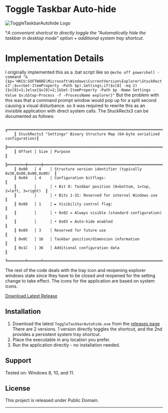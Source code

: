 # Toggle Taskbar Auto-hide

![ToggleTaskbarAutohide Logo](demo.gif)

**A convenient shortcut to directly toggle the "Automatically hide the taskbar in desktop mode" option + additional system tray shortcut.*

# Implementation Details
I originally implemented this as a .bat script like so
``@echo off
powershell -command "&{$p='HKCU:SOFTWARE\Microsoft\Windows\CurrentVersion\Explorer\StuckRects3';$v=(Get-ItemProperty -Path $p).Settings;if($v[8] -eq 2){$v[8]=3;}else{$v[8]=2;}&Set-ItemProperty -Path $p -Name Settings -Value $v;&Stop-Process -f -ProcessName explorer}"``
But the problem with this was that a command prompt window would pop up for a split second causing a visual disturbance. so it was required to rewrite this as an invisible application with direct system calls. The StuckRects3 can be documented as follows:
```
    ╔═══════════════════════════════════════════════════════════════════════════════╗
    ║ StuckRects3 "Settings" Binary Structure Map (64-byte serialized configuration)║
    ╠═══════════════════════════════════════════════════════════════════════════════╣
    ║ Offset │ Size │ Purpose                                                       ║
    ╠════════╪══════╪═══════════════════════════════════════════════════════════════╣
    ║ 0x00   │ 4    │ Structure version identifier (typically 0x30,0x00,0x00,0x00)  ║
    ║ 0x04   │ 4    │ Configuration bitflags:                                       ║
    ║        │      │ • Bit 0: Taskbar position (0=bottom, 1=top, 2=left, 3=right)  ║
    ║        │      │ • Bits 1-31: Reserved for internal Windows use                ║
    ║ 0x08   │ 1    │ ► Visibility control flag:                                    ║
    ║        │      │ • 0x02 = Always visible (standard configuration)              ║
    ║        │      │ • 0x03 = Auto-hide enabled                                    ║
    ║ 0x09   │ 3    │ Reserved for future use                                       ║
    ║ 0x0C   │ 16   │ Taskbar position/dimension information                        ║
    ║ 0x1C   │ 36   │ Additional configuration data                                 ║
    ╚════════╧══════╧═══════════════════════════════════════════════════════════════╝
```
The rest of the code deals with the tray icon and reopening explorer windows state since they have to be closed and reopened for the setting change to take effect. The icons for the application are based on system icons. 


[Download Latest Release](https://github.com/FreelanceProgrammingServices/ToggleTaskbarAutohide/releases/latest)

</div>

## Installation

1. Download the latest `ToggleTaskbarAutohide.exe` from the [releases page](https://github.com/yourusername/ToggleTaskbarAutohide/releases/latest) 
  There are 2 versions. 1 version directly toggles the shortcut, and the 2nd provides a persistent system tray shortcut.
2. Place the executable in any location you prefer.
3. Run the application directly - no installation needed.

## Support
Tested on:
  Windows 8, 10, and 11.


## License

This project is released under Public Domain.

---

</div>
